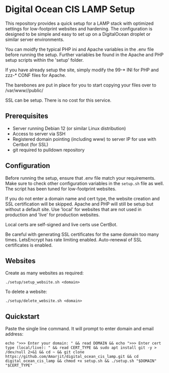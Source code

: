 # Digital Ocean CIS LAMP Setup

This repository provides a quick setup for a LAMP stack with optimized settings for low-footprint websites and hardening. The configuration is designed to be simple and easy to set up on a DigitalOcean droplet or similar server environments.

You can moidfy the typical PHP ini  and Apache variables in the .env file before running the setup. Further variables be found in the Apache and PHP setup scripts within the 'setup' folder.

If you have already setup the site, simply modify the 99-* INI for PHP and zzz-* CONF files for Apache.

The barebones are put in place for you to start copying your files over to /var/www/<DOMAIN>/public/

SSL can be setup. There is no cost for this service.

## Prerequisites

- Server running Debian 12 (or similar Linux distribution)
- Access to server via SSH
- Registered domain pointing (including www) to server IP for use with Certbot (for SSL)
- git required to pulldown repository

## Configuration

Before running the setup, ensure that .env file match your requirements. Make sure to check other configuration variables in the `setup.sh` file as well. The script has been tuned for low-footprint websites.

If you do not enter a domain name and cert type, the website creation and SSL certification will be skipped. Apache and PHP will still be setup but without a default site. Use 'local' for websites that are not used in production and 'live' for production websites.

Local certs are self-signed and live certs use CertBot.

Be careful with generating SSL certificates for the same domain too many times. LetsEncrypt has rate limiting enabled. Auto-renewal of SSL certificates is enabled.

## Websites

Create as many websites as required:

    ./setup/setup_website.sh <domain>

To delete a website:

    ./setup/delete_website.sh <domain>

## Quickstart

Paste the single line command. It will prompt to enter domain and email address:

    echo ">>> Enter your domain: " && read DOMAIN && echo ">>> Enter cert type (local/live): " && read CERT_TYPE && sudo apt install git -y > /dev/null 2>&1 && cd ~ && git clone https://github.com/Amarjit/digital_ocean_cis_lamp.git && cd digital_ocean_cis_lamp && chmod +x setup.sh && ./setup.sh "$DOMAIN" "$CERT_TYPE"
